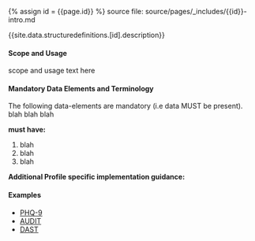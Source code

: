 {% assign id = {{page.id}} %}
source file: source/pages/\_includes/{{id}}-intro.md

{{site.data.structuredefinitions.[id].description}}

#### Scope and Usage

scope and usage text here

#### Mandatory Data Elements and Terminology

The following data-elements are mandatory (i.e data MUST be present). blah blah blah

**must have:**

1. blah
1. blah
1. blah

**Additional Profile specific implementation guidance:**

#### Examples

- [PHQ-9](Questionnaire-questionnaire-example-phq-9.html)
- [AUDIT](Questionnaire-questionnaire-example-audit.html)
- [DAST](Questionnaire-questionnaire-example-dast.html)
